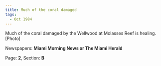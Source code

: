 ```yaml
---  
title: Much of the coral damaged  
tags:  
  - Oct 1984  
---  
```

  
Much of the coral damaged by the Wellwood at Molasses Reef is healing. [Photo]  
  
Newspapers: **Miami Morning News or The Miami Herald**  
  
Page: **2**, Section: **B** 
